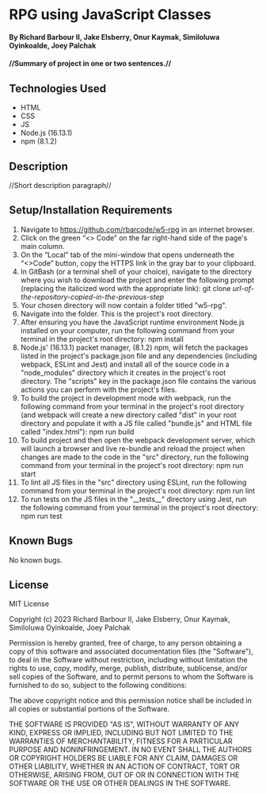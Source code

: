 # RPG using JavaScript Classes

#### By Richard Barbour II, Jake Elsberry, Onur Kaymak, Similoluwa Oyinkoalde, Joey Palchak

#### //Summary of project in one or two sentences.// 


## Technologies Used

* HTML
* CSS
* JS
* Node.js (16.13.1)
* npm (8.1.2)



## Description

//Short description paragraph//

## Setup/Installation Requirements

1. Navigate to https://github.com/rbarcode/w5-rpg in an internet browser.
2. Click on the green “<> Code” on the far right-hand side of the page's main column.
3. On the “Local” tab of the mini-window that opens underneath the “<>Code” button, copy the HTTPS link in the gray bar to your clipboard.
4. In GitBash (or a terminal shell of your choice), navigate to the directory where you wish to download the project and enter the following prompt (replacing the italicized word with the appropriate link): git clone *url-of-the-repository-copied-in-the-previous-step*
5. Your chosen directory will now contain a folder titled "w5-rpg".
6. Navigate into the folder. This is the project's root directory.  
7. After ensuring you have the JavaScript runtime environment Node.js installed on your computer, run the following command from your terminal in the project's root directory: npm install  
8. Node.js' (16.13.1) packet manager, (8.1.2) npm, will fetch the packages listed in the project's package.json file and any dependencies (including webpack, ESLint and Jest) and install all of the source code in a "node_modules" directory which it creates in the project's root directory. The "scripts" key in the package.json file contains the various actions you can perform with the project's files.
9. To build the project in development mode with webpack, run the following command from your terminal in the project's root directory (and webpack will create a new directory called "dist" in your root directory and populate it with a JS file called "bundle.js" and HTML file called "index.html"): npm run build  
10. To build project and then open the webpack development server, which will launch a browser and live re-bundle and reload the project when changes are made to the code in the "src" directory, run the following command from your terminal in the project's root directory: npm run start  
11. To lint all JS files in the "src" directory using ESLint, run the following command from your terminal in the project's root directory: npm run lint  
12. To run tests on the JS files in the "\_\_tests\_\_" directory using Jest, run the following command from your terminal in the project's root directory: npm run test

## Known Bugs

No known bugs.

## License

MIT License

Copyright (c) 2023 Richard Barbour II, Jake Elsberry, Onur Kaymak, Similoluwa Oyinkoalde, Joey Palchak

Permission is hereby granted, free of charge, to any person obtaining a copy of this software and associated documentation files (the "Software"), to deal in the Software without restriction, including without limitation the rights to use, copy, modify, merge, publish, distribute, sublicense, and/or sell copies of the Software, and to permit persons to whom the Software is furnished to do so, subject to the following conditions:

The above copyright notice and this permission notice shall be included in all copies or substantial portions of the Software.

THE SOFTWARE IS PROVIDED "AS IS", WITHOUT WARRANTY OF ANY KIND, EXPRESS OR IMPLIED, INCLUDING BUT NOT LIMITED TO THE WARRANTIES OF MERCHANTABILITY, FITNESS FOR A PARTICULAR PURPOSE AND NONINFRINGEMENT. IN NO EVENT SHALL THE AUTHORS OR COPYRIGHT HOLDERS BE LIABLE FOR ANY CLAIM, DAMAGES OR OTHER LIABILITY, WHETHER IN AN ACTION OF CONTRACT, TORT OR OTHERWISE, ARISING FROM, OUT OF OR IN CONNECTION WITH THE SOFTWARE OR THE USE OR OTHER DEALINGS IN THE SOFTWARE.